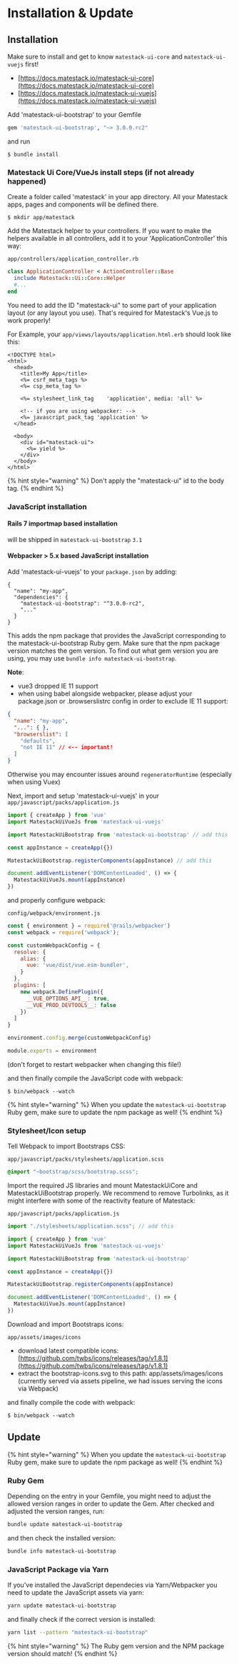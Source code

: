 # Installation & Update

## Installation

Make sure to install and get to know `matestack-ui-core` and `matestack-ui-vuejs` first!

* [https://docs.matestack.io/matestack-ui-core](https://docs.matestack.io/matestack-ui-core)
* [https://docs.matestack.io/matestack-ui-vuejs](https://docs.matestack.io/matestack-ui-vuejs)

Add 'matestack-ui-bootstrap' to your Gemfile

```ruby
gem 'matestack-ui-bootstrap', "~> 3.0.0.rc2"
```

and run

```
$ bundle install
```

### Matestack Ui Core/VueJs install steps (if not already happened)

Create a folder called 'matestack' in your app directory. All your Matestack apps, pages and components will be defined there.

```
$ mkdir app/matestack
```

Add the Matestack helper to your controllers. If you want to make the helpers available in all controllers, add it to your 'ApplicationController' this way:

`app/controllers/application_controller.rb`

```ruby
class ApplicationController < ActionController::Base
  include Matestack::Ui::Core::Helper
  #...
end
```

You need to add the ID "matestack-ui" to some part of your application layout (or any layout you use). That's required for Matestack's Vue.js to work properly!

For Example, your `app/views/layouts/application.html.erb` should look like this:

```markup
<!DOCTYPE html>
<html>
  <head>
    <title>My App</title>
    <%= csrf_meta_tags %>
    <%= csp_meta_tag %>

    <%= stylesheet_link_tag    'application', media: 'all' %>

    <!-- if you are using webpacker: -->
    <%= javascript_pack_tag 'application' %>
  </head>

  <body>
    <div id="matestack-ui">
      <%= yield %>
    </div>
  </body>
</html>
```

{% hint style="warning" %}
Don't apply the "matestack-ui" id to the body tag.
{% endhint %}

### JavaScript installation

#### Rails 7 importmap based installation

will be shipped in `matestack-ui-bootstrap` `3.1`

#### Webpacker > 5.x based JavaScript installation

Add 'matestack-ui-vuejs' to your `package.json` by adding:

```
{
  "name": "my-app",
  "dependencies": {
    "matestack-ui-bootstrap": "^3.0.0-rc2",
    "..."
  }
}
```

This adds the npm package that provides the JavaScript corresponding to the matestack-ui-bootstrap Ruby gem. Make sure that the npm package version matches the gem version. To find out what gem version you are using, you may use `bundle info matestack-ui-bootstrap`.

**Note**:

* vue3 dropped IE 11 support
* when using babel alongside webpacker, please adjust your package.json or .browserslistrc config in order to exclude IE 11 support:

```json
{
  "name": "my-app",
  "...": { },
  "browserslist": [
    "defaults",
    "not IE 11" // <-- important!
  ]
}
```

Otherwise you may encounter issues around `regeneratorRuntime` (especially when using Vuex)

Next, import and setup 'matestack-ui-vuejs' in your `app/javascript/packs/application.js`

```javascript
import { createApp } from 'vue'
import MatestackUiVueJs from 'matestack-ui-vuejs'

import MatestackUiBootstrap from 'matestack-ui-bootstrap' // add this

const appInstance = createApp({})

MatestackUiBootstrap.registerComponents(appInstance) // add this

document.addEventListener('DOMContentLoaded', () => {
  MatestackUiVueJs.mount(appInstance)
})
```

and properly configure webpack:

`config/webpack/environment.js`

```javascript
const { environment } = require('@rails/webpacker')
const webpack = require('webpack');

const customWebpackConfig = {
  resolve: {
    alias: {
      vue: 'vue/dist/vue.esm-bundler',
    }
  },
  plugins: [
    new webpack.DefinePlugin({
      __VUE_OPTIONS_API__: true,
      __VUE_PROD_DEVTOOLS__: false
    })
  ]
}

environment.config.merge(customWebpackConfig)

module.exports = environment
```

(don't forget to restart webpacker when changing this file!)

and then finally compile the JavaScript code with webpack:

```
$ bin/webpack --watch
```

{% hint style="warning" %}
When you update the `matestack-ui-bootstrap` Ruby gem, make sure to update the npm package as well!
{% endhint %}

### Stylesheet/Icon setup

Tell Webpack to import Bootstraps CSS:

`app/javascript/packs/stylesheets/application.scss`

```css
@import "~bootstrap/scss/bootstrap.scss";
```

Import the required JS libraries and mount MatestackUiCore and MatestackUiBootstrap properly. We recommend to remove Turbolinks, as it might interfere with some of the reactivity feature of Matestack:

`app/javascript/packs/application.js`

```javascript
import "./stylesheets/application.scss"; // add this

import { createApp } from 'vue'
import MatestackUiVueJs from 'matestack-ui-vuejs'

import MatestackUiBootstrap from 'matestack-ui-bootstrap'

const appInstance = createApp({})

MatestackUiBootstrap.registerComponents(appInstance)

document.addEventListener('DOMContentLoaded', () => {
  MatestackUiVueJs.mount(appInstance)
})
```

Download and import Bootstraps icons:

`app/assets/images/icons`

* download latest compatible icons: [https://github.com/twbs/icons/releases/tag/v1.8.1](https://github.com/twbs/icons/releases/tag/v1.8.1)
* extract the bootstrap-icons.svg to this path: app/assets/images/icons (currently served via assets pipeline, we had issues serving the icons via Webpack)

and finally compile the code with webpack:

```
$ bin/webpack --watch
```

## Update

{% hint style="warning" %}
When you update the `matestack-ui-bootstrap` Ruby gem, make sure to update the npm package as well!
{% endhint %}

### Ruby Gem

Depending on the entry in your Gemfile, you might need to adjust the allowed version ranges in order to update the Gem. After checked and adjusted the version ranges, run:

```bash
bundle update matestack-ui-bootstrap
```

and then check the installed version:

```bash
bundle info matestack-ui-bootstrap
```

### JavaScript Package via Yarn

If you've installed the JavaScript dependecies via Yarn/Webpacker you need to update the JavaScript assets via yarn:

```bash
yarn update matestack-ui-bootstrap
```

and finally check if the correct version is installed:

```bash
yarn list --pattern "matestack-ui-bootstrap"
```

{% hint style="warning" %}
The Ruby gem version and the NPM package version should match!
{% endhint %}
